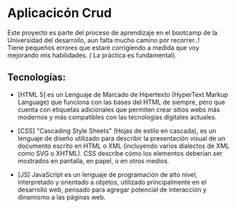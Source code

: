 <h1>Aplicacicón Crud</h1>
Este proyecto es parte del proceso de aprendizaje en el bootcamp de la Universidad del desarrollo, aun falta mucho camino por recorrer..!
<br>
Tiene pequeños errores que estaré corrigiendo a medida que voy mejorando mis habilidades. ( La práctica es fundamental).

## Tecnologías:

* [HTML 5] es un Lenguaje de Marcado de Hipertexto (HyperText Markup Language) que funciona con las bases del HTML de siempre, pero que cuenta con etiquetas adicionales que permiten crear sitios webs más modernos y más compatibles con las tecnologías digitales actuales. 

* [CSS] "Cascading Style Sheets" (Hojas de estilo en cascada), es un lenguaje de diseño utilizado para describir la presentación visual de un documento escrito en HTML o XML (incluyendo varios dialectos de XML como SVG o XHTML). CSS describe cómo los elementos deberían ser mostrados en pantalla, en papel, o en otros medios.

* [JS] JavaScript es un lenguaje de programación de alto nivel, interpretado y orientado a objetos, utilizado principalmente en el desarrollo web, pensado para agregar potencial de interacción y dinamismo a las páginas web.